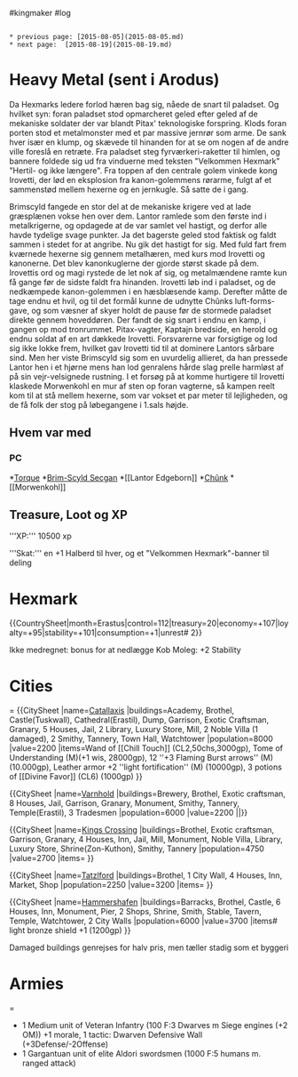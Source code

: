 #kingmaker #log

```ad-info

* previous page: [2015-08-05](2015-08-05.md)
* next page:  [2015-08-19](2015-08-19.md) 
```

# Heavy Metal (sent i Arodus)  
 
Da Hexmarks ledere forlod hæren bag sig, nåede de snart til paladset. Og hvilket syn: foran paladset stod opmarcheret geled efter geled af de mekaniske soldater der var blandt Pitax' teknologiske forspring. Klods foran porten stod et metalmonster med et par massive jernrør som arme. De sank hver især en klump, og skævede til hinanden for at se om nogen af de andre ville foreslå en retræte. Fra paladset steg fyrværkeri-raketter til himlen, og bannere foldede sig ud fra vinduerne med teksten "Velkommen Hexmark" "Hertil- og ikke længere". Fra toppen af den centrale golem vinkede kong Irovetti, der lød en eksplosion fra kanon-golemmens rørarme, fulgt af et sammenstød mellem hexerne og en jernkugle. Så satte de i gang.
Brimscyld fangede en stor del at de mekaniske krigere ved at lade græsplænen vokse hen over dem. Lantor ramlede som den første ind i metalkrigerne, og opdagede at de var samlet vel hastigt, og derfor alle havde tydelige svage punkter. Ja det bagerste geled stod faktisk og faldt sammen i stedet for at angribe. Nu gik det hastigt for sig. Med fuld fart frem kværnede hexerne sig gennem metalhæren, med kurs mod Irovetti og kanonerne. Det blev kanonkuglerne der gjorde størst skade på dem. Irovettis ord og magi rystede de let nok af sig, og metalmændene ramte kun få gange før de sidste faldt fra hinanden. Irovetti løb ind i paladset, og de nedkæmpede kanon-golemmen i en hæsblæsende kamp. Derefter måtte de tage endnu et hvil, og til det formål kunne de udnytte Chûnks luft-forms-gave, og som væsner af skyer holdt de pause før de stormede paladset direkte gennem hoveddøren. Der fandt de sig snart i endnu en kamp, i gangen op mod tronrummet. Pitax-vagter, Kaptajn bredside, en herold og endnu soldat af en art dækkede Irovetti. Forsvarerne var forsigtige og lod sig ikke lokke frem, hvilket gav Irovetti tid til at dominere Lantors sårbare sind. Men her viste Brimscyld sig som en uvurdelig allieret, da han pressede Lantor hen i et hjørne mens han lod genralens hårde slag prelle harmløst af på sin vejr-velsignede rustning. I et forsøg på at komme hurtigere til Irovetti klaskede Morwenkohl en mur af sten op foran vagterne, så kampen reelt kom til at stå mellem hexerne, som var vokset et par meter til lejligheden, og de få folk der stog på løbegangene i 1.sals højde. 
## Hvem var med 
### PC 
 
*[Torque](Torque%20Firebrand.md)
*[Brim-Scyld Secgan](Brim-Scyld%20Secgan.md)
*[[Lantor Edgeborn]]
*[Chûnk](Chûnk%20Van%20Der%20Hamer.md)
*[[Morwenkohl]]
## Treasure, Loot og XP 
'''XP:''' 10500 xp 
'''Skat:''' en +1 Halberd til hver, og et "Velkommen Hexmark"-banner til deling
# Hexmark  
{{CountrySheet|month=Erastus|control=112|treasury=20|economy=+107|loyalty=+95|stability=+101|consumption=+1|unrest# 2}} 
Ikke medregnet: bonus for at nedlægge Kob Moleg: +2 Stability
 
# Cities  
=
{{CitySheet
|name=[Catallaxis](Catallaxis.md)
|buildings=Academy, Brothel, Castle(Tuskwall), Cathedral(Erastil), Dump, Garrison, Exotic Craftsman, Granary, 5 Houses, Jail, 2 Library, Luxury Store, Mill, 2 Noble Villa (1 damaged), 2 Smithy, Tannery, Town Hall, Watchtower
|population=8000
|value=2200
|items=Wand of [[Chill Touch]] (CL2,50chs,3000gp), Tome of Understanding (M)(+1 wis, 28000gp), 12 ''+3 Flaming Burst arrows'' (M)(10.000gp), Leather armor +2 ''light fortification'' (M) (10000gp), 3 potions of [[Divine Favor]] (CL6) (1000gp)
}}
{{CitySheet
|name=[Varnhold](Varnhold.md)
|buildings=Brewery, Brothel, Exotic craftsman, 8 Houses, Jail, Garrison, Granary, Monument, Smithy, Tannery, Temple(Erastil), 3 Tradesmen
|population=6000
|value=2200
||}}
{{CitySheet
|name=[Kings Crossing](Kings%20Crossing.md)
|buildings=Brothel, Exotic craftsman, Garrison, Granary, 4 Houses, Inn, Jail, Mill, Monument, Noble Villa, Library, Luxury Store, Shrine(Zon-Kuthon), Smithy, Tannery 
|population=4750
|value=2700
|items=
}}
{{CitySheet
|name=[Tatzlford](Tatzlford.md)
|buildings=Brothel, 1 City Wall, 4 Houses, Inn, Market, Shop
|population=2250
|value=3200
|items=
}}
{{CitySheet
|name=[Hammershafen](Hammershafen.md)
|buildings=Barracks, Brothel, Castle, 6 Houses, Inn, Monument, Pier, 2 Shops, Shrine, Smith, Stable, Tavern, Temple, Watchtower, 2 City Walls
|population=6000
|value=3700
|items# light bronze shield +1 (1200gp)
}}
Damaged buildings genrejses for halv pris, men tæller stadig som et byggeri
 
# Armies 
=
* 1 Medium unit of Veteran Infantry (100 F:3 Dwarves m Siege engines (+2 OM)) +1 morale, 1 tactic: Dwarven Defensive Wall (+3Defense/-2Offense)
* 1 Gargantuan unit of elite Aldori swordsmen (1000 F:5 humans m. ranged attack)
